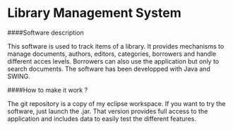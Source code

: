 Library Management System
===============

####Software description

This software is used to track items of a library. It provides mechanisms to manage documents, authors, editors, categories, borrowers and handle different acces levels. Borrowers can also use the application but only to search documents. The software has been developped with Java and SWING.

####How to make it work ?

The git repository is a copy of my eclipse workspace. If you want to try the software, just launch the .jar. That version provides full access to the application and includes data to easily test the different features.